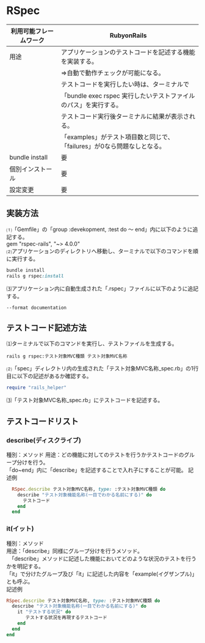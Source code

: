 # RSpec  
|利用可能フレームワーク | RubyonRails                                                   |  
|---------------------|---------------------------------------------------------------|
|用途                  | アプリケーションのテストコードを記述する機能を実装する。          |
|                      | ⇒自動で動作チェックが可能になる。                              |
|                      | テストコードを実行したい時は、ターミナルで　                     |　
|                      | 「bundle exec rspec 実行したいテストファイルのパス」を実行する。 |
|                      | テストコード実行後ターミナルに結果が表示される。                  |
|                      | 「examples」がテスト項目数と同じで、「failures」が0なら問題なしとなる。|
|bundle install        | 要                                                           | 
|個別インストール        | 要                                                           |
|設定変更               | 要                                                           |  

## 実装方法  
⑴「Gemfile」の「group :devekopment, :test do ～ end」内に以下のように追記する。  
  gem "rspec-rails", "~> 4.0.0"  
⑵アプリケーションのディレクトリへ移動し、ターミナルで以下のコマンドを順に実行する。  
  ```ruby
  bundle install  
  rails g rspec:install
  ```  
⑶アプリケーション内に自動生成された「.rspec」ファイルに以下のように追記する。 
  ```bush
  --format documentation
  ```

## テストコード記述方法  
⑴ターミナルで以下のコマンドを実行し、テストファイルを生成する。  
  ```bush
  rails g rspec:テスト対象MVC種類 テスト対象MVC名称
  ```  
⑵「spec」ディレクトリ内の生成された「テスト対象MVC名称_spec.rb」の1行目に以下の記述があるか確認する。  
  ```ruby
  require "rails_helper"
  ```  
⑶「テスト対象MVC名称_spec.rb」にテストコードを記述する。  

## テストコードリスト  
### describe(ディスクライブ)  
種別：メソッド
用途：どの機能に対してのテストを行うかテストコードのグループ分けを行う。  
      「do~end」内に「describe」を記述することで入れ子にすることが可能。 
記述例  
```ruby
  RSpec.describe テスト対象MVC名称, type: :テスト対象MVC種類 do
    describe "テスト対象機能名称(一目でわかる名前にする)" do
      テストコード  
    end  
  end
 ```

### it(イット)  
種別：メソッド  
用途：「describe」同様にグループ分けを行うメソッド。  
    　「describe」メソッドに記述した機能においてどのような状況のテストを行うかを明記する。  
      「it」で分けたグループ及び「it」に記述した内容を「example(イグザンプル)」とも呼ぶ。  
記述例  
```ruby
RSpec.describe テスト対象MVC名称, type: :テスト対象MVC種類 do
  describe "テスト対象機能名称(一目でわかる名前にする)" do  
    it "テストする状況" do  
       テストする状況を再現するテストコード  
    end  
  end
end  
```

### 
